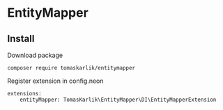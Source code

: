 # EntityMapper

Install
-------
Download package
```
composer require tomaskarlik/entitymapper
````

Register extension in config.neon
```
extensions:
	entityMapper: TomasKarlik\EntityMapper\DI\EntityMapperExtension
```
